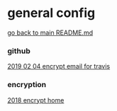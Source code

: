 # general config

[go back to main README.md](../README.md)


### github
[2019 02 04 encrypt email for travis](../log/2019_02_04_encrypt_email_for_travis.md)

### encryption
[2018 encrypt home](2018_encrypt_home.md)
